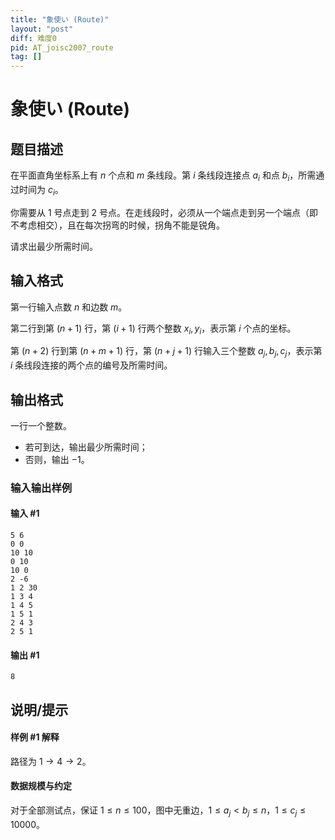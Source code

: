 ```yaml
---
title: "象使い (Route)"
layout: "post"
diff: 难度0
pid: AT_joisc2007_route
tag: []
---
```


# 象使い (Route)

## 题目描述

在平面直角坐标系上有 $n$ 个点和 $m$ 条线段。第 $i$ 条线段连接点 $a_i$ 和点 $b_i$，所需通过时间为 $c_i$。

你需要从 $1$ 号点走到 $2$ 号点。在走线段时，必须从一个端点走到另一个端点（即不考虑相交），且在每次拐弯的时候，拐角不能是锐角。

请求出最少所需时间。

## 输入格式

第一行输入点数 $n$ 和边数 $m$。

第二行到第 $(n+1)$ 行，第 $(i+1)$ 行两个整数 $x_i,y_i$，表示第 $i$ 个点的坐标。

第 $(n+2)$ 行到第 $(n+m+1)$ 行，第 $(n+j+1)$ 行输入三个整数 $a_j,b_j,c_j$，表示第 $i$ 条线段连接的两个点的编号及所需时间。

## 输出格式

一行一个整数。

- 若可到达，输出最少所需时间；
- 否则，输出 $-1$。

### 输入输出样例

#### 输入 #1

```
5 6
0 0
10 10
0 10
10 0
2 -6
1 2 30
1 3 4
1 4 5
1 5 1
2 4 3
2 5 1
```
#### 输出 #1

```
8
```

## 说明/提示

#### 样例 #1 解释

路径为 $1\to 4\to 2$。

#### 数据规模与约定

对于全部测试点，保证 $1\le n\le 100$，图中无重边，$1\le a_j\lt b_j\le n$，$1\le c_j\le 10000$。

